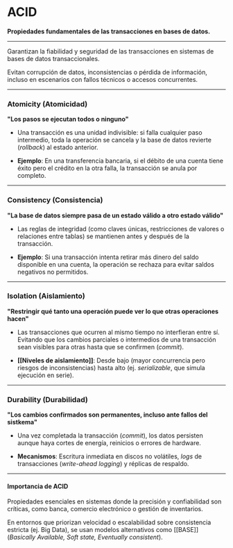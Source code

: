 

# ACID
**Propiedades fundamentales de las transacciones en bases de datos.**
___
Garantizan la fiabilidad y seguridad de las transacciones en sistemas de bases de datos transaccionales. 

Evitan corrupción de datos, inconsistencias o pérdida de información, incluso en escenarios con fallos técnicos o accesos concurrentes.
___
### **A**tomicity (Atomicidad)

**"Los pasos se ejecutan todos o ninguno"**

- Una transacción es una unidad indivisible: si falla cualquier paso intermedio, toda la operación se cancela y la base de datos revierte (_rollback_) al estado anterior.
    
- **Ejemplo**: En una transferencia bancaria, si el débito de una cuenta tiene éxito pero el crédito en la otra falla, la transacción se anula por completo.
___
### **C**onsistency (Consistencia)

**"La base de datos siempre pasa de un estado válido a otro estado válido"**

- Las reglas de integridad (como claves únicas, restricciones de valores o relaciones entre tablas) se mantienen antes y después de la transacción.
    
- **Ejemplo**: Si una transacción intenta retirar más dinero del saldo disponible en una cuenta, la operación se rechaza para evitar saldos negativos no permitidos.
___
### **I**solation (Aislamiento)

**"Restringir qué tanto una operación puede ver lo que otras operaciones hacen"**

- Las transacciones que ocurren al mismo tiempo no interfieran entre sí. Evitando que los cambios parciales o intermedios de una transacción sean visibles para otras hasta que se confirmen (_commit_).
    
- **[[Niveles de aislamiento]]**: Desde bajo (mayor concurrencia pero riesgos de inconsistencias) hasta alto (ej. _serializable_, que simula ejecución en serie).
___
### **D**urability (Durabilidad)

**"Los cambios confirmados son permanentes, incluso ante fallos del sistkema"**

- Una vez completada la transacción (_commit_), los datos persisten aunque haya cortes de energía, reinicios o errores de hardware.
    
- **Mecanismos**: Escritura inmediata en discos no volátiles, _logs_ de transacciones (_write-ahead logging_) y réplicas de respaldo.
___
#### Importancia de ACID

Propiedades esenciales en sistemas donde la precisión y confiabilidad son críticas, como banca, comercio electrónico o gestión de inventarios. 

En entornos que priorizan velocidad o escalabilidad sobre consistencia estricta (ej. Big Data), se usan modelos alternativos como [[BASE]] (_Basically Available, Soft state, Eventually consistent_).
